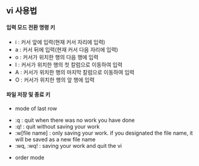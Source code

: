 ## vi 사용법

#### 입력 모드 전환 명령 키

- i : 커서 앞에 입력(현재 커서 자리에 입력)
- a : 커서 뒤에 입력(현재 커서 다음 자리에 입력)
- o : 커서가 위치한 행의 다음 행에 입력
- I : 커서가 위치한 행의 첫 칼럼으로 이동하여 입력
- A : 커서가 위치한 행의 마지막 칼럼으로 이동하여 입력
- O : 커서가 위치한 행의 앞 행에 입력

#### 파일 저장 및 종료 키
* mode of last row
- :q : quit when there was no work you have done
- :q! : quit without saving your work
- :w[file name] : only saving your work. if you designated the file name, it will be saved as a new file name
- :wq, :wq! : saving your work and quit the vi

* order mode